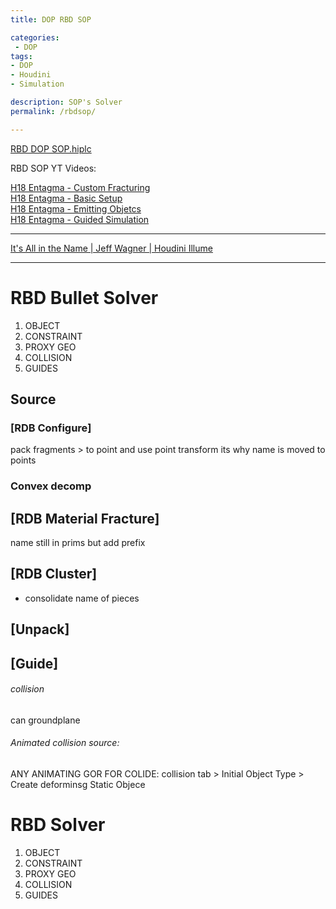 ```yaml
---
title: DOP RBD SOP

categories:
 - DOP
tags:
- DOP
- Houdini
- Simulation

description: SOP's Solver
permalink: /rbdsop/

---
```



[RBD DOP SOP.hiplc](/src/hip/SOP_RDB_SOP.hiplc)

RBD SOP YT Videos:

[H18 Entagma - Custom Fracturing](https://www.youtube.com/watch?v=IHYelaEFmr8&ab_channel=Entagma)  
[H18 Entagma - Basic Setup](https://www.youtube.com/watch?v=KOXn5WECmsA&ab_channel=Entagma)  
[H18 Entagma - Emitting Objetcs](https://www.youtube.com/watch?v=gKoU5NB1axk&ab_channel=Entagma)  
[H18 Entagma - Guided Simulation](https://www.youtube.com/watch?v=tKHawC_fZLs&ab_channel=Entagma)  


---

[It's All in the Name | Jeff Wagner | Houdini Illume](https://youtu.be/1ZfYhgbsjRY)   


---




# RBD Bullet Solver

1. OBJECT
2. CONSTRAINT
3. PROXY GEO  
4. COLLISION   
5. GUIDES



## Source
### [RDB Configure]
 pack fragments > to point and use point transform its why name is moved to points
### Convex decomp


## [RDB Material Fracture]
name still in prims but add prefix



## [RDB Cluster]
- consolidate name of pieces


## [Unpack]

## [Guide]


###### collision
can groundplane    

###### Animated collision source:
ANY ANIMATING GOR FOR COLIDE:
collision tab > Initial Object Type > Create deforminsg Static Objece



# RBD Solver

1. OBJECT
2. CONSTRAINT
3. PROXY GEO  
4. COLLISION   
5. GUIDES
